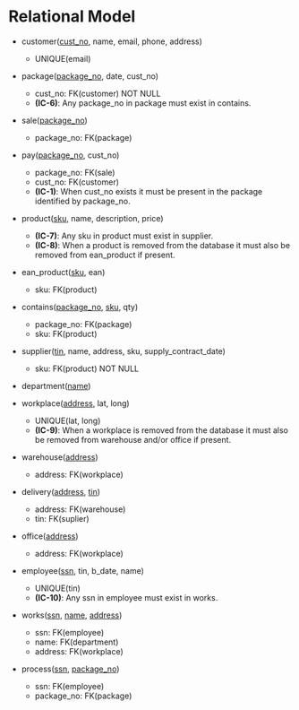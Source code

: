 # Relational Model

- customer(<ins>cust_no</ins>, name, email, phone, address)
    - UNIQUE(email)

- package(<ins>package_no</ins>, date, cust_no)
    - cust_no: FK(customer) NOT NULL
    - **(IC-6)**: Any package_no in package must exist in contains.

- sale(<ins>package_no</ins>)
    - package_no: FK(package)

- pay(<ins>package_no</ins>, cust_no)
    - package_no: FK(sale)
    - cust_no: FK(customer)
    - **(IC-1)**: When cust_no exists it must be present in the package identified by package_no.

- product(<ins>sku</ins>, name, description, price)
    - **(IC-7)**: Any sku in product must exist in supplier.
    - **(IC-8)**: When a product is removed from the database it must also be removed from ean_product if present.

- ean_product(<ins>sku</ins>, ean)
    - sku: FK(product)

- contains(<ins>package_no</ins>, <ins>sku</ins>, qty)
    - package_no: FK(package)
    - sku: FK(product)

- supplier(<ins>tin</ins>, name, address, sku, supply_contract_date)
    - sku: FK(product) NOT NULL

- department(<ins>name</ins>)

- workplace(<ins>address</ins>, lat, long)
    - UNIQUE(lat, long)
    - **(IC-9)**: When a workplace is removed from the database it must also be removed from warehouse and/or office if present.

- warehouse(<ins>address</ins>)
    - address: FK(workplace)

- delivery(<ins>address</ins>, <ins>tin</ins>)
    - address: FK(warehouse)
    - tin: FK(suplier)

- office(<ins>address</ins>)
    - address: FK(workplace)

- employee(<ins>ssn</ins>, tin, b_date, name)
    - UNIQUE(tin)
    - **(IC-10)**: Any ssn in employee must exist in works.

- works(<ins>ssn</ins>, <ins>name</ins>, <ins>address</ins>)
    - ssn: FK(employee)
    - name: FK(department)
    - address: FK(workplace)

- process(<ins>ssn</ins>, <ins>package_no</ins>)
    - ssn: FK(employee)
    - package_no: FK(package)
